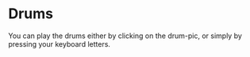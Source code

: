 # Drums
You can play the drums either by clicking on the drum-pic, or simply by pressing your keyboard letters.
